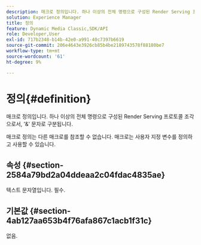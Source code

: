 ```yaml
---
description: 매크로 정의입니다. 하나 이상의 전체 명령으로 구성된 Render Serving 프로토콜 조각으로서, '&' 문자로 구분됩니다.
solution: Experience Manager
title: 정의
feature: Dynamic Media Classic,SDK/API
role: Developer,User
exl-id: 717b2348-b14b-42e0-a991-40c7397b6619
source-git-commit: 206e4643e3926cb85b4be2189743578f88180be7
workflow-type: tm+mt
source-wordcount: '61'
ht-degree: 9%

---
```


# 정의{#definition}

매크로 정의입니다. 하나 이상의 전체 명령으로 구성된 Render Serving 프로토콜 조각으로서, &#39;&amp;&#39; 문자로 구분됩니다.

매크로 정의는 다른 매크로를 참조할 수 없습니다. 매크로는 사용자 지정 변수를 정의하고 사용할 수 있습니다.

## 속성 {#section-2584a79bd2a04ddeaa2c04fdac4835ae}

텍스트 문자열입니다. 필수.

## 기본값 {#section-4ab127aa653b4f76afa867c1acb1f31c}

없음.
